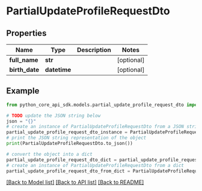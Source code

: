 # PartialUpdateProfileRequestDto


## Properties

Name | Type | Description | Notes
------------ | ------------- | ------------- | -------------
**full_name** | **str** |  | [optional] 
**birth_date** | **datetime** |  | [optional] 

## Example

```python
from python_core_api_sdk.models.partial_update_profile_request_dto import PartialUpdateProfileRequestDto

# TODO update the JSON string below
json = "{}"
# create an instance of PartialUpdateProfileRequestDto from a JSON string
partial_update_profile_request_dto_instance = PartialUpdateProfileRequestDto.from_json(json)
# print the JSON string representation of the object
print(PartialUpdateProfileRequestDto.to_json())

# convert the object into a dict
partial_update_profile_request_dto_dict = partial_update_profile_request_dto_instance.to_dict()
# create an instance of PartialUpdateProfileRequestDto from a dict
partial_update_profile_request_dto_from_dict = PartialUpdateProfileRequestDto.from_dict(partial_update_profile_request_dto_dict)
```
[[Back to Model list]](../README.md#documentation-for-models) [[Back to API list]](../README.md#documentation-for-api-endpoints) [[Back to README]](../README.md)


